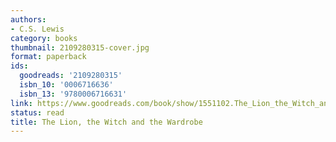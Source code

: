 ```yaml
---
authors:
- C.S. Lewis
category: books
thumbnail: 2109280315-cover.jpg
format: paperback
ids:
  goodreads: '2109280315'
  isbn_10: '0006716636'
  isbn_13: '9780006716631'
link: https://www.goodreads.com/book/show/1551102.The_Lion_the_Witch_and_the_Wardrobe
status: read
title: The Lion, the Witch and the Wardrobe
---
```

